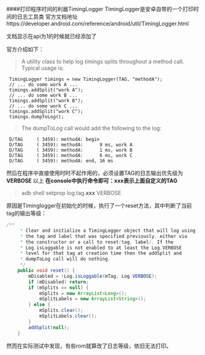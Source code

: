 ####打印程序时间的利器TimingLogger
TimingLogger是安卓自带的一个打印时间的日志工具类
官方文档地址https://developer.android.com/reference/android/util/TimingLogger.html

文档显示在api为1的时候就已经添加了

官方介绍如下：

>A utility class to help log timings splits throughout a method call. Typical usage is:
>
     TimingLogger timings = new TimingLogger(TAG, "methodA");
     // ... do some work A ...
     timings.addSplit("work A");
     // ... do some work B ...
     timings.addSplit("work B");
     // ... do some work C ...
     timings.addSplit("work C");
     timings.dumpToLog();
 
>The dumpToLog call would add the following to the log:
>
     D/TAG     ( 3459): methodA: begin
     D/TAG     ( 3459): methodA:      9 ms, work A
     D/TAG     ( 3459): methodA:      1 ms, work B
     D/TAG     ( 3459): methodA:      6 ms, work C
     D/TAG     ( 3459): methodA: end, 16 ms
 

然后在程序中直接使用时时不起作用的，必须设置TAG的日志输出优先级为 **VERBOSE** 以上
**在console中执行命令即可：xxx表示上面自定义的TAG**
> adb shell setprop log.tag.**xxx** VERBOSE

原因是Timinglogger在初始化的时候，执行了一个reset方法，其中判断了当前tag的输出等级：
```java
/**
     * Clear and initialize a TimingLogger object that will log using
     * the tag and label that was specified previously, either via
     * the constructor or a call to reset(tag, label). If the
     * Log.isLoggable is not enabled to at least the Log.VERBOSE
     * level for that tag at creation time then the addSplit and
     * dumpToLog call will do nothing.
     */
    public void reset() {
        mDisabled = !Log.isLoggable(mTag, Log.VERBOSE);
        if (mDisabled) return;
        if (mSplits == null) {
            mSplits = new ArrayList<Long>();
            mSplitLabels = new ArrayList<String>();
        } else {
            mSplits.clear();
            mSplitLabels.clear();
        }
        addSplit(null);
    }
```

然而在实际测试中发现，有些rom就算改了日志等级，依旧无法打印。

